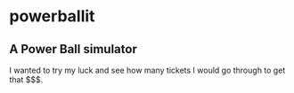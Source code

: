 # powerballit

## A Power Ball simulator

I wanted to try my luck and see how many tickets I would go through to get that $$$.

